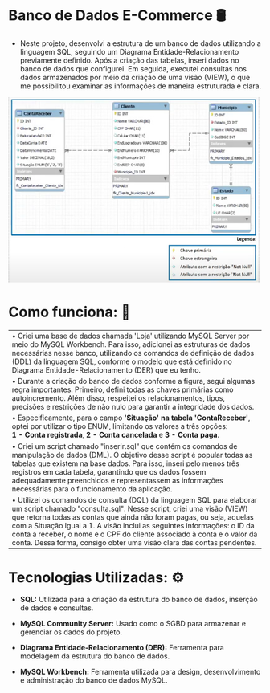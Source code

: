 # Banco de Dados E-Commerce 🛢
- Neste projeto, desenvolvi a estrutura de um banco de dados utilizando a linguagem SQL, seguindo um Diagrama Entidade-Relacionamento previamente definido. Após a criação das tabelas, inseri dados no banco de dados que configurei. Em seguida, executei consultas nos dados armazenados por meio da criação de uma visão (VIEW), o que me possibilitou examinar as informações de maneira estruturada e clara.

<div>
  <img src="Banco de Dados/DER.png" width="500px">
</div>

# Como funciona: 🎯
<table>
  <thead>
    <tbody>
      <tr>
      <td> • Criei uma base de dados chamada 'Loja' utilizando MySQL Server por meio do MySQL Workbench. Para isso, adicionei as estruturas de dados necessárias nesse banco, utilizando os comandos de definição de dados (DDL) da linguagem SQL, conforme o modelo que está definido no Diagrama Entidade-Relacionamento (DER) que eu tenho.</td>
      </tr>
      <tr> 
        <td>• Durante a criação do banco de dados conforme a figura, segui algumas regra importantes. Primeiro, defini todas as chaves primárias como autoincremento. Além disso, respeitei os relacionamentos,   tipos, precisões e restrições de não nulo para garantir a integridade dos dados. </td>
      </tr>
      <tr>
        <td> • Especificamente, para o campo <b>'Situação' na tabela 'ContaReceber'</b>, optei por utilizar o tipo ENUM, limitando os valores a três opções: <br/>  <b>1 - Conta registrada</b>, <b> 2 - Conta cancelada</b> e <b>3 - Conta paga</b>.</td>
      </tr>
      <tr>
        <td> • Criei um script chamado "inserir.sql" que contém os comandos de manipulação de dados (DML). O objetivo desse script é popular todas as tabelas que existem na base dados. Para isso, inseri pelo menos três registros em cada tabela, garantindo que os dados fossem adequadamente preenchidos e representassem as informações necessárias para o funcionamento da aplicação.</td>
      </tr>
      <tr>
        <td> • Utilizei os comandos de consulta (DQL) da linguagem SQL para elaborar um script chamado "consulta.sql". Nesse script, criei uma visão (VIEW) que retorna todas as contas que ainda não foram pagas, ou seja, aquelas com a Situação Igual a 1. A visão inclui as seguintes informações: o ID da conta a receber, o nome e o CPF do cliente associado à conta e o valor da conta. Dessa forma, consigo obter uma visão clara das contas pendentes.</td>
      </tr>
      </tbody>
  </thead>
</table>

# Tecnologias Utilizadas: ⚙️

- <b>SQL:</b> Utilizada para a criação da estrutura do banco de dados, inserção de dados e consultas.
 
- <b>MySQL Community Server:</b> Usado como o SGBD para armazenar e gerenciar os dados do projeto.

- <b>Diagrama Entidade-Relacionamento (DER):</b> Ferramenta para modelagem da estrutura do banco de dados.

-  <b>MySQL Workbench:</b> Ferramenta utilizada para design, desenvolvimento e administração do banco de dados MySQL.
